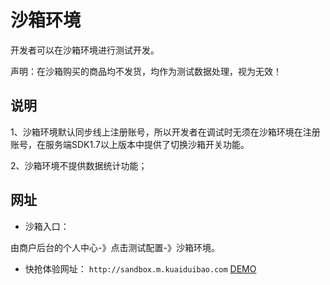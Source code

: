 # 沙箱环境

开发者可以在沙箱环境进行测试开发。

声明：在沙箱购买的商品均不发货，均作为测试数据处理，视为无效！

## 说明

1、沙箱环境默认同步线上注册账号，所以开发者在调试时无须在沙箱环境在注册账号，在服务端SDK1.7以上版本中提供了切换沙箱开关功能。

2、沙箱环境不提供数据统计功能；

## 网址

- 沙箱入口：

由商户后台的个人中心-》点击测试配置-》沙箱环境。

- 快抢体验网址： `http://sandbox.m.kuaiduibao.com` [DEMO](http://sandbox.m.kuaiduibao.com)
